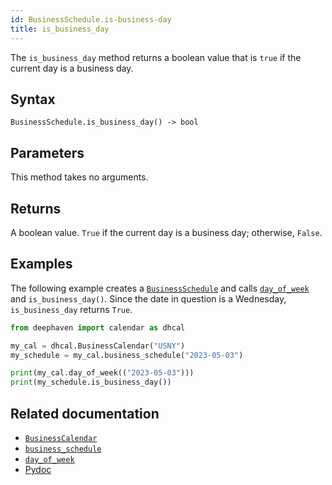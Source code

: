 ```yaml
---
id: BusinessSchedule.is-business-day
title: is_business_day
---
```


The `is_business_day` method returns a boolean value that is `true` if the current day is a business day.

## Syntax

```
BusinessSchedule.is_business_day() -> bool
```

## Parameters

This method takes no arguments.

## Returns

A boolean value. `True` if the current day is a business day; otherwise, `False`.

## Examples

The following example creates a [`BusinessSchedule`](../business-calendar/business-schedule.md) and calls [`day_of_week`](../calendar/day-of-week.md) and `is_business_day()`. Since the date in question is a Wednesday, `is_business_day` returns `True`.

```python skip-test
from deephaven import calendar as dhcal

my_cal = dhcal.BusinessCalendar("USNY")
my_schedule = my_cal.business_schedule("2023-05-03")

print(my_cal.day_of_week(("2023-05-03")))
print(my_schedule.is_business_day())
```

## Related documentation

- [`BusinessCalendar`](../business-calendar/BusinessCalendar.md)
- [`business_schedule`](../business-calendar/business-schedule.md)
- [`day_of_week`](../calendar/day-of-week.md)
- [Pydoc](https://deephaven.io/core/pydoc/code/deephaven.calendar.html#deephaven.calendar.BusinessSchedule.is_business_day)
